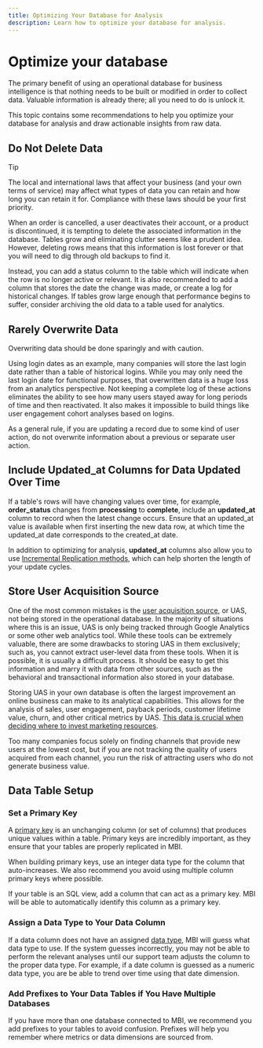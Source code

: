 ```yaml
---
title: Optimizing Your Database for Analysis
description: Learn how to optimize your database for analysis. 
---
```

# Optimize your database

The primary benefit of using an operational database for business intelligence is that nothing needs to be built or modified in order to collect data. Valuable information is already there; all you need to do is unlock it.

This topic contains some recommendations to help you optimize your database for analysis and draw actionable insights from raw data.

## Do Not Delete Data

>[!TIP]
>
>The local and international laws that affect your business (and your own terms of service) may affect what types of data you can retain and how long you can retain it for. Compliance with these laws should be your first priority.

When an order is cancelled, a user deactivates their account, or a product is discontinued, it is tempting to delete the associated information in the database. Tables grow and eliminating clutter seems like a prudent idea. However, deleting rows means that this information is lost forever or that you will need to dig through old backups to find it.

Instead, you can add a status column to the table which will indicate when the row is no longer active or relevant. It is also recommended to add a column that stores the date the change was made, or create a log for historical changes. If tables grow large enough that performance begins to suffer, consider archiving the old data to a table used for analytics.

## Rarely Overwrite Data

Overwriting data should be done sparingly and with caution.

Using login dates as an example, many companies will store the last login date rather than a table of historical logins. While you may only need the last login date for functional purposes, that overwritten data is a huge loss from an analytics perspective. Not keeping a complete log of these actions eliminates the ability to see how many users stayed away for long periods of time and then reactivated. It also makes it impossible to build things like user engagement cohort analyses based on logins.

As a general rule, if you are updating a record due to some kind of user action, do not overwrite information about a previous or separate user action.

## Include Updated_at Columns for Data Updated Over Time

If a table's rows will have changing values over time, for example, **order\_status** changes from **processing** to **complete**, include an **updated\_at** column to record when the latest change occurs. Ensure that an updated\_at value is available when first inserting the new data row, at which time the updated\_at date corresponds to the created\_at date.

In addition to optimizing for analysis, **updated\_at** columns also allow you to use [Incremental Replication methods](../data-analyst/data-warehouse-mgr/cfg-replication-methods.md), which can help shorten the length of your update cycles. 

## Store User Acquisition Source

One of the most common mistakes is the [user acquisition source](../data-analyst/analysis/google-track-user-acq.md), or UAS, not being stored in the operational database. In the majority of situations where this is an issue, UAS is only being tracked through Google Analytics or some other web analytics tool. While these tools can be extremely valuable, there are some drawbacks to storing UAS in them exclusively; such as, you cannot extract user-level data from these tools. When it is possible, it is usually a difficult process. It should be easy to get this information and marry it with data from other sources, such as the behavioral and transactional information also stored in your database.

Storing UAS in your own database is often the largest improvement an online business can make to its analytical capabilities. This allows for the analysis of sales, user engagement, payback periods, customer lifetime value, churn, and other critical metrics by UAS. [This data is crucial when deciding where to invest marketing resources](../data-analyst/analysis/most-value-source-channel.md).

Too many companies focus solely on finding channels that provide new users at the lowest cost, but if you are not tracking the quality of users acquired from each channel, you run the risk of attracting users who do not generate business value.

## Data Table Setup

### Set a Primary Key

A [primary key](http://en.wikipedia.org/wiki/Unique_key) is an unchanging column (or set of columns) that produces unique values within a table. Primary keys are incredibly important, as they ensure that your tables are properly replicated in MBI.

When building primary keys, use an integer data type for the column that auto-increases. We also recommend you avoid using multiple column primary keys where possible.

If your table is an SQL view, add a column that can act as a primary key. MBI will be able to automatically identify this column as a primary key.

### Assign a Data Type to Your Data Column

If a data column does not have an assigned [data type](http://en.wikipedia.org/wiki/Data_type), MBI will guess what data type to use. If the system guesses incorrectly, you may not be able to perform the relevant analyses until our support team adjusts the column to the proper data type. For example, if a date column is guessed as a numeric data type, you are be able to trend over time using that date dimension.

### Add Prefixes to Your Data Tables if You Have Multiple Databases

If you have more than one database connected to MBI, we recommend you add prefixes to your tables to avoid confusion. Prefixes will help you remember where metrics or data dimensions are sourced from.
